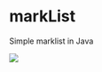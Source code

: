 # markList
Simple marklist in Java

<img src = "[/home/mesh/Pictures/marksheet.png](https://github.com/mesh-dell/markList/blob/master/marksheet.png)https://github.com/mesh-dell/markList/blob/master/marksheet.png">
